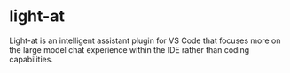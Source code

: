 # light-at

Light-at is an intelligent assistant plugin for VS Code that focuses more on the large model chat experience within the IDE rather than coding capabilities.